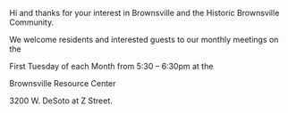 Hi and thanks for your interest in Brownsville and the Historic Brownsville Community.

We welcome residents and interested guests to our monthly meetings on the

First Tuesday of each Month from 5:30 – 6:30pm at the

Brownsville Resource Center

3200 W. DeSoto at Z Street.
